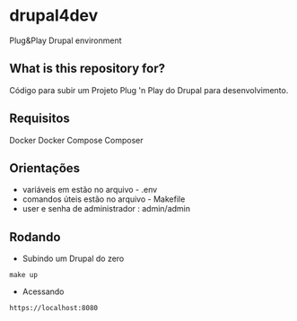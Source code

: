 # drupal4dev
Plug&amp;Play Drupal environment

## What is this repository for? ##
Código para subir um Projeto Plug 'n Play do Drupal para desenvolvimento.

## Requisitos ##
Docker
Docker Compose
Composer

## Orientações ##
* variáveis em estão no arquivo - .env
* comandos úteis estão no arquivo - Makefile
* user e senha de administrador : admin/admin

## Rodando ##
* Subindo um Drupal do zero
```
make up
```

* Acessando
```
https://localhost:8080
```
